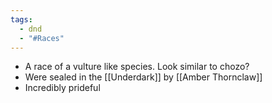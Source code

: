 ```yaml
---
tags:
  - dnd
  - "#Races"
---
```

- A race of a vulture like species. Look similar to chozo?
- Were sealed in the [[Underdark]] by [[Amber Thornclaw]]
- Incredibly prideful